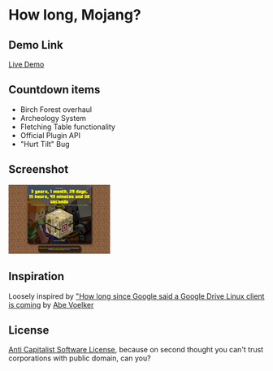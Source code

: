 # How long, Mojang?
## Demo Link
[Live Demo](http://MarshDeer.github.io/howlongmojang)

## Countdown items
* Birch Forest overhaul
* Archeology System
* Fletching Table functionality
* Official Plugin API
* "Hurt Tilt" Bug

## Screenshot
<img src="img/scrot.png" style="width:200px">

## Inspiration
Loosely inspired by ["How long since Google said a Google Drive Linux client is coming](https://abevoelker.github.io/how-long-since-google-said-a-google-drive-linux-client-is-coming/) by [Abe Voelker](https://github.com/abevoelker)

## License
[Anti Capitalist Software License](https://anticapitalist.software/), because on second thought you can't trust corporations with public domain, can you?
